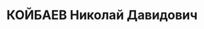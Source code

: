 ---
title: КОЙБАЕВ Николай Давидович
description: '1905 г.р., м.р. Терская обл., осетин, из крестьян, б/п, женат, обр.
  среднее,

  место жит. до ареста г. Керчь, секретарь райкома ВКП (б),

  арест. 04.07.1937 Керченским ГО НКВД Крыма, ст. 58-8, 11 УК РСФСР: член контрреволюционной
  троцкистской организации

  осужден 07.01.1938 Верховным Судом СССР к расстрелу с конфискацией имущества, расстрелян
  08.01.1938 г.,

  реабилитир. 16.05.1956 г. Верховным Судом СССР'
---